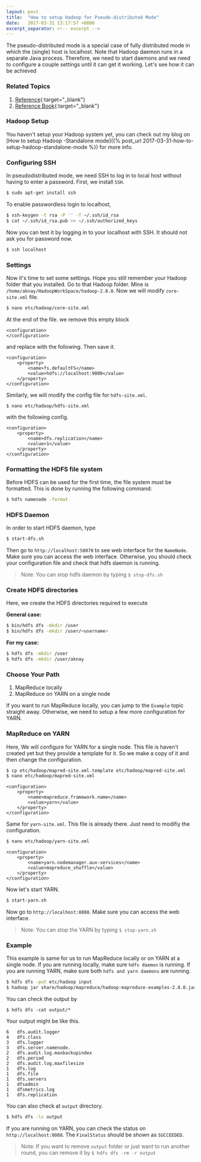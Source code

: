 ```yaml
---
layout: post
title:  "How to setup Hadoop for Pseudo-distributed Mode"
date:   2017-03-31 13:17:57 +0800
excerpt_separator: <!-- excerpt -->
---
```

The pseudo-distributed mode is a special case of fully distributed mode
in which the (single) host is localhost. Note that Hadoop daemon runs in a separate Java process. Therefore, we need to start daemons and we need to configure a couple settings until it can get it working. Let's see how it can be achieved

<!-- excerpt -->

### Related Topics

1. [Reference](https://hadoop.apache.org/docs/stable/hadoop-project-dist/hadoop-common/SingleCluster.html){:target="_blank"}
2. [Reference Book](http://shop.oreilly.com/product/0636920033448.do){:target="_blank"}

### Hadoop Setup
You haven't setup your Hadoop system yet, you can check out my blog on [How to setup Hadoop -Standalone mode]({% post_url 2017-03-31-how-to-setup-hadoop-standalone-mode %}) for more info. 

### Configuring SSH
In pseudodistributed mode, we need SSH to log in to local host without having to enter a password. First, we install `SSH`.

```sh
$ sudo apt-get install ssh
```
To enable passwordless login to localhost,

```sh
$ ssh-keygen -t rsa -P '' -f ~/.ssh/id_rsa
$ cat ~/.ssh/id_rsa.pub >> ~/.ssh/authorized_keys
```
Now you can test it by logging in to your localhost with SSH. It should not ask you for password now.

```sh
$ ssh localhost
```

### Settings
Now it's time to set some settings. Hope you still remember your Hadoop folder that you installed. Go to that Hadoop folder. Mine is `/home/aknay/HadoopWorkSpace/hadoop-2.8.0`. Now we will modify `core-site.xml` file.


```sh
$ nano etc/hadoop/core-site.xml
```

At the end of the file. we remove this empty block
```
<configuration>
</configuration>
```

 and replace with the following. Then save it.

```
<configuration>
    <property>
        <name>fs.defaultFS</name>
        <value>hdfs://localhost:9000</value>
    </property>
</configuration>
```
Similarly, we will modify the config file for `hdfs-site.xml`.
```
$ nano etc/hadoop/hdfs-site.xml
```
with the following config.

```
<configuration>
    <property>
        <name>dfs.replication</name>
        <value>1</value>
    </property>
</configuration>
```


### Formatting the HDFS file system
Before HDFS can be used for the first time, the file system must be formatted. This is
done by running the following command:
```sh
$ hdfs namenode -format
```

### HDFS Daemon

In order to start HDFS daemon, type
```sh
$ start-dfs.sh
```
Then go to `http://localhost:50070` to see web interface for the `NameNode`. Make sure you can access the web interface. Otherwise, you should check your configuration file and check that hdfs daemon is running.

> Note: You can stop hdfs daemon by typing `$ stop-dfs.sh`

### Create HDFS directories

Here, we create the HDFS directories required to execute

**General case:** 
```sh
$ bin/hdfs dfs -mkdir /user
$ bin/hdfs dfs -mkdir /user/<username>
```
**For my case:**
```sh
$ hdfs dfs -mkdir /user
$ hdfs dfs -mkdir /user/aknay
```

### Choose Your Path
1. MapReduce locally
2. MapReduce on YARN on a single node

If you want to run MapReduce locally, you can jump to the `Example` topic straight away. Otherwise, we need to setup a few more configuration for YARN.

### MapReduce on YARN

Here, We will configure for YARN for a single node. This file is haven't created yet but they provide a template for it. So we make a copy of it and then change the configuration. 

```sh
$ cp etc/hadoop/mapred-site.xml.template etc/hadoop/mapred-site.xml
$ nano etc/hadoop/mapred-site.xml
```
```
<configuration>
    <property>
        <name>mapreduce.framework.name</name>
        <value>yarn</value>
    </property>
</configuration>
```

Same for `yarn-site.xml`. This file is already there. Just need to modifiy the configuration. 

```sh
$ nano etc/hadoop/yarn-site.xml
```

```
<configuration>
    <property>
        <name>yarn.nodemanager.aux-services</name>
        <value>mapreduce_shuffle</value>
    </property>
</configuration>
```
Now let's start YARN. 
```sh
$ start-yarn.sh
```

Now go to `http://localhost:8088`. Make sure you can access the web interface.

> Note:  You can stop the YARN by typing `$ stop-yarn.sh`


### Example
This example is same for us to run MapReduce locally or on YARN at a single node. If you are running locally, make sure `hdfs daemon` is running. If you are running YARN, make sure both `hdfs and yarn daemons` are running.

```sh
$ hdfs dfs -put etc/hadoop input
$ hadoop jar share/hadoop/mapreduce/hadoop-mapreduce-examples-2.8.0.jar grep input output 'dfs[a-z.]+'
```
You can check the output by 

```
$ hdfs dfs -cat output/*
```

Your output might be like this.
```
6	dfs.audit.logger
4	dfs.class
3	dfs.logger
3	dfs.server.namenode.
2	dfs.audit.log.maxbackupindex
2	dfs.period
2	dfs.audit.log.maxfilesize
1	dfs.log
1	dfs.file
1	dfs.servers
1	dfsadmin
1	dfsmetrics.log
1	dfs.replication
```
You can also check at `output` directory.
```sh
$ hdfs dfs -ls output
```
If you are running on YARN, you can check the status on `http://localhost:8088`. The `FinalStatus` should be shown as `SUCCEEDED`.

> Note:  If you want to remove `output` folder or just want to run another round, you can remove it by `$ hdfs dfs -rm -r output`